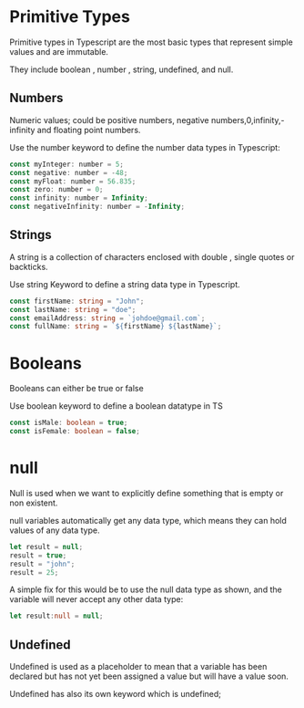 # Primitive Types
Primitive types in Typescript are the most basic types that represent simple values and are immutable.

They include boolean , number , string, undefined, and null.

## Numbers
Numeric values; could be positive numbers, negative numbers,0,infinity,-infinity and floating point numbers.

Use the number keyword to define the number data types in Typescript:

```js
const myInteger: number = 5;
const negative: number = -48;
const myFloat: number = 56.835;
const zero: number = 0;
const infinity: number = Infinity;
const negativeInfinity: number = -Infinity;
```

## Strings
A string is  a collection of characters enclosed with double , single quotes or backticks.

Use string Keyword to define a string data type in Typescript.

```ts
const firstName: string = "John";
const lastName: string = "doe";
const emailAddress: string = `johdoe@gmail.com`;
const fullName: string = `${firstName} ${lastName}`;
```

# Booleans
Booleans can either be true or false

Use boolean keyword to define a boolean datatype in TS

```ts
const isMale: boolean = true;
const isFemale: boolean = false;
```
# null
Null is used when we want to explicitly define something that is empty or non existent.

null variables automatically get any data type, which means they can hold values of any data type.

```ts
let result = null;
result = true;
result = "john";
result = 25;
```
A simple fix for this would be to use the null data type as shown, and the variable will never accept any other data type:
```ts
let result:null = null;
```

## Undefined

Undefined is used as a placeholder to mean that a variable has been declared but has not yet been assigned a value but will have a value soon.
 
 Undefined has also its own keyword which is undefined;